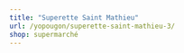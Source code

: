 ```yaml
---
title: "Superette Saint Mathieu"
url: /yopougon/superette-saint-mathieu-3/
shop: supermarché
---
```

